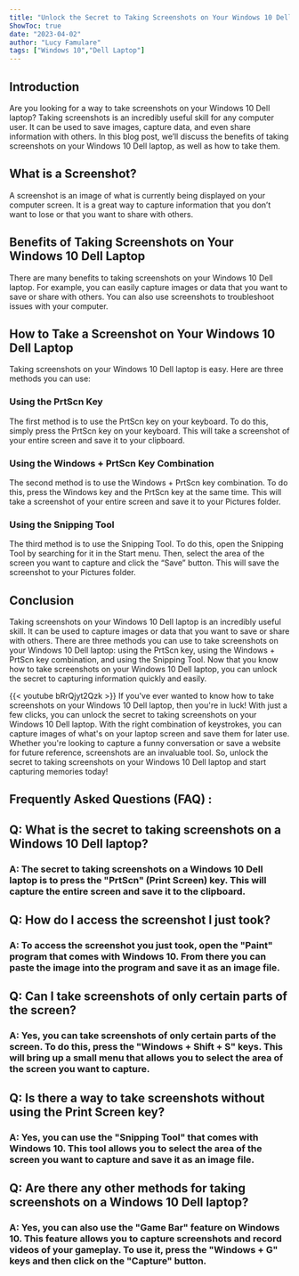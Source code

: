 ```yaml
---
title: "Unlock the Secret to Taking Screenshots on Your Windows 10 Dell Laptop - You Won't Believe What Happens Next!"
ShowToc: true 
date: "2023-04-02"
author: "Lucy Famulare" 
tags: ["Windows 10","Dell Laptop"]
---
```

## Introduction

Are you looking for a way to take screenshots on your Windows 10 Dell laptop? Taking screenshots is an incredibly useful skill for any computer user. It can be used to save images, capture data, and even share information with others. In this blog post, we’ll discuss the benefits of taking screenshots on your Windows 10 Dell laptop, as well as how to take them. 

## What is a Screenshot?

A screenshot is an image of what is currently being displayed on your computer screen. It is a great way to capture information that you don’t want to lose or that you want to share with others. 

## Benefits of Taking Screenshots on Your Windows 10 Dell Laptop

There are many benefits to taking screenshots on your Windows 10 Dell laptop. For example, you can easily capture images or data that you want to save or share with others. You can also use screenshots to troubleshoot issues with your computer. 

## How to Take a Screenshot on Your Windows 10 Dell Laptop

Taking screenshots on your Windows 10 Dell laptop is easy. Here are three methods you can use: 

### Using the PrtScn Key

The first method is to use the PrtScn key on your keyboard. To do this, simply press the PrtScn key on your keyboard. This will take a screenshot of your entire screen and save it to your clipboard. 

### Using the Windows + PrtScn Key Combination

The second method is to use the Windows + PrtScn key combination. To do this, press the Windows key and the PrtScn key at the same time. This will take a screenshot of your entire screen and save it to your Pictures folder. 

### Using the Snipping Tool

The third method is to use the Snipping Tool. To do this, open the Snipping Tool by searching for it in the Start menu. Then, select the area of the screen you want to capture and click the “Save” button. This will save the screenshot to your Pictures folder. 

## Conclusion

Taking screenshots on your Windows 10 Dell laptop is an incredibly useful skill. It can be used to capture images or data that you want to save or share with others. There are three methods you can use to take screenshots on your Windows 10 Dell laptop: using the PrtScn key, using the Windows + PrtScn key combination, and using the Snipping Tool. Now that you know how to take screenshots on your Windows 10 Dell laptop, you can unlock the secret to capturing information quickly and easily.

{{< youtube bRrQjyt2Qzk >}} 
If you've ever wanted to know how to take screenshots on your Windows 10 Dell laptop, then you're in luck! With just a few clicks, you can unlock the secret to taking screenshots on your Windows 10 Dell laptop. With the right combination of keystrokes, you can capture images of what's on your laptop screen and save them for later use. Whether you're looking to capture a funny conversation or save a website for future reference, screenshots are an invaluable tool. So, unlock the secret to taking screenshots on your Windows 10 Dell laptop and start capturing memories today!

## Frequently Asked Questions (FAQ) :
<h2>Q: What is the secret to taking screenshots on a Windows 10 Dell laptop?</h2>

<h3>A: The secret to taking screenshots on a Windows 10 Dell laptop is to press the "PrtScn" (Print Screen) key. This will capture the entire screen and save it to the clipboard.</h3>

<h2>Q: How do I access the screenshot I just took?</h2>

<h3>A: To access the screenshot you just took, open the "Paint" program that comes with Windows 10. From there you can paste the image into the program and save it as an image file.</h3>

<h2>Q: Can I take screenshots of only certain parts of the screen?</h2>

<h3>A: Yes, you can take screenshots of only certain parts of the screen. To do this, press the "Windows + Shift + S" keys. This will bring up a small menu that allows you to select the area of the screen you want to capture.</h3>

<h2>Q: Is there a way to take screenshots without using the Print Screen key?</h2>

<h3>A: Yes, you can use the "Snipping Tool" that comes with Windows 10. This tool allows you to select the area of the screen you want to capture and save it as an image file.</h3>

<h2>Q: Are there any other methods for taking screenshots on a Windows 10 Dell laptop?</h2>

<h3>A: Yes, you can also use the "Game Bar" feature on Windows 10. This feature allows you to capture screenshots and record videos of your gameplay. To use it, press the "Windows + G" keys and then click on the "Capture" button.</h3>




